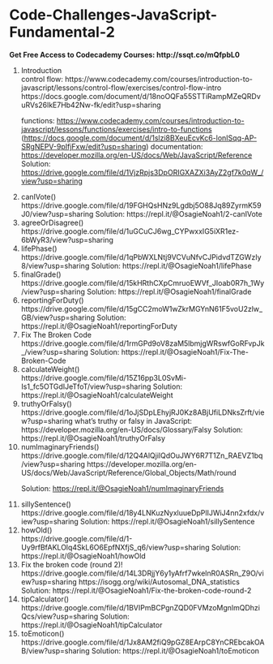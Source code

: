# Code-Challenges-JavaScript-Fundamental-2
<p><strong>Get Free Access to Codecademy Courses: http://ssqt.co/mQfpbL0</strong></p>

<ol>
  <li>Introduction</li>
  control flow: https://www.codecademy.com/courses/introduction-to-javascript/lessons/control-flow/exercises/control-flow-intro
  https://docs.google.com/document/d/18noOQFa55STTiRampMZeQRDvuRVs26lkE7Hb42Nw-fk/edit?usp=sharing

  functions: https://www.codecademy.com/courses/introduction-to-javascript/lessons/functions/exercises/intro-to-functions
  (https://docs.google.com/document/d/1slzi8BXeuEcvKc6-lonISqq-AP-SRgNEPV-9pIfjFxw/edit?usp=sharing)
  documentation: https://developer.mozilla.org/en-US/docs/Web/JavaScript/Reference
  Solution: https://drive.google.com/file/d/1VjzRpjs3DpORIGXAZXi3AyZ2gf7k0qW_/view?usp=sharing

  <li>canIVote()</li>
  https://drive.google.com/file/d/19FGHQsHNz9Lgdbj5O88Jq89ZyrmK59J0/view?usp=sharing
  Solution: https://repl.it/@OsagieNoah1/2-canIVote

  <li>agreeOrDisagree()</li>
  https://drive.google.com/file/d/1uGCuCJ6wg_CYPwxxIG5iXR1ez-6bWyR3/view?usp=sharing

  <li>lifePhase()</li>
  https://drive.google.com/file/d/1qPbWXLNtj9VCVuNfvCJPidvdTZGWzIy8/view?usp=sharing
  Solution: https://repl.it/@OsagieNoah1/lifePhase

  <li>finalGrade()</li>
  https://drive.google.com/file/d/15kHRthCXpCmruoEWVf_JIoab0R7h_1Wy/view?usp=sharing
  Solution: https://repl.it/@OsagieNoah1/finalGrade

  <li>reportingForDuty()</li>
  https://drive.google.com/file/d/15gCC2moW1wZkrMGYnN61F5voU2zlw_GB/view?usp=sharing
  Solution: https://repl.it/@OsagieNoah1/reportingForDuty

  <li>Fix The Broken Code</li>
  https://drive.google.com/file/d/1rmGPd9oV8zaM5lbmjgWRswfGoRFvpJk_/view?usp=sharing
  Solution: https://repl.it/@OsagieNoah1/Fix-The-Broken-Code

  <li>calculateWeight()</li>
  https://drive.google.com/file/d/15Z16pp3L0SvMi-Is1_fc5OTGdIJeTfoT/view?usp=sharing
  Solution: https://repl.it/@OsagieNoah1/calculateWeight

  <li>truthyOrFalsy()</li>
  https://drive.google.com/file/d/1oJjSDpLEhyjRJ0Kz8ABjUfiLDNksZrft/view?usp=sharing
  what’s truthy or falsy in JavaScript: https://developer.mozilla.org/en-US/docs/Glossary/Falsy
  Solution: https://repl.it/@OsagieNoah1/truthyOrFalsy

  <li>numImaginaryFriends()</li>
  https://drive.google.com/file/d/12Q4AlQjilQdOuJWY6R7T1Zn_RAEVZ1bq/view?usp=sharing
  https://developer.mozilla.org/en-US/docs/Web/JavaScript/Reference/Global_Objects/Math/round

  Solution: https://repl.it/@OsagieNoah1/numImaginaryFriends
  <li>sillySentence()</li>
  https://drive.google.com/file/d/18y4LNKuzNyxluueDpPlIJWiJ4nn2xfdx/view?usp=sharing
  Solution: https://repl.it/@OsagieNoah1/sillySentence

  <li>howOld()</li>
  https://drive.google.com/file/d/1-Uy9rfBfAKLOlq4SkL6O6EpfNXfjS_q6/view?usp=sharing
  Solution: https://repl.it/@OsagieNoah1/howOld

  <li>Fix the broken code (round 2)!</li>
  https://drive.google.com/file/d/14L3DRjjY6y1yAfrf7wkelnR0ASRn_Z9O/view?usp=sharing
  https://isogg.org/wiki/Autosomal_DNA_statistics
  Solution: https://repl.it/@OsagieNoah1/Fix-the-broken-code-round-2
  
  <li>tipCalculator()</li>
  https://drive.google.com/file/d/1BVIPmBCPgnZQD0FVMzoMgnlmQDhziQcs/view?usp=sharing
  Solution: https://repl.it/@OsagieNoah1/tipCalculator

  <li>toEmoticon()</li>
  https://drive.google.com/file/d/1Jx8AM2fiQ9pGZ8EArpC8YnCREbcakOAB/view?usp=sharing
  Solution: https://repl.it/@OsagieNoah1/toEmoticon
</ol>
